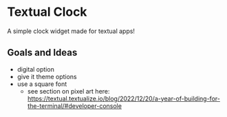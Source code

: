 # Textual Clock

A simple clock widget made for textual apps!

## Goals and Ideas

- digital option
- give it theme options
- use a square font
  - see section on pixel art here:
    https://textual.textualize.io/blog/2022/12/20/a-year-of-building-for-the-terminal/#developer-console
